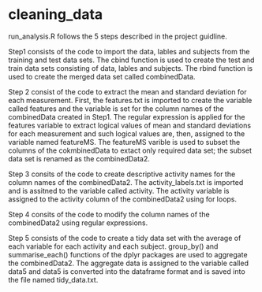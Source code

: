 cleaning_data
=============


run_analysis.R follows the 5 steps described in the project guidline. 


  Step1 consists of the code to import the data, lables and subjects from the training and test data sets.
The cbind function is used to create the test and train data sets consisting of data, lables and subjects. 
The rbind function is used to create the merged data set called combinedData. 


  Step 2 consist of the code to extract the mean and standard deviation for each measurement. 
First, the features.txt is imported to create the variable called features and the variable is set for the column names of the combinedData
created in Step1. The regular expression is applied for the features variable to extract logical values of mean and standard deviations for each 
measurement and such logical values are, then, assigned to the variable named featureMS. The featureMS varible is used to subset the columns
of the cokmbinedData to extact only required data set; the subset data set is renamed as the combinedData2.

  Step 3 consits of the code to create descriptive activity names for the column names of the combinedData2.
The activity_labels.txt is imported and is assitned to the variable called activity. The activity variable is 
assigned to the activity column of the combinedData2 using for loops.

  Step 4 consits of the code to modify the column names of the combinedData2 using regular expressions.

  Step 5 consists of the code to create a tidy data set with the average of each variable for each activity and each subject. 
group_by() and summarise_each() functions of the dplyr packages are used to aggregate the combinedData2. 
The aggregate data is assigned to the variable called data5 and data5 is converted into the dataframe format and 
is saved into the file named tidy_data.txt.

